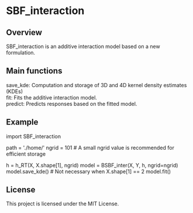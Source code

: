 # SBF_interaction

## Overview
SBF_interaction is an additive interaction model based on a new formulation.

## Main functions
save_kde: Computation and storage of 3D and 4D kernel density estimates (KDEs) \
fit: Fits the additive interaction model. \
predict: Predicts responses based on the fitted model. 

## Example

import SBF_interaction

path = './home/'
ngrid = 101  # A small ngrid value is recommended for efficient storage

h = h_RT(X, X.shape[1], ngrid)
model = BSBF_inter(X, Y, h, ngrid=ngrid)
model.save_kde()  # Not necessary when X.shape[1] == 2
model.fit()

## License
This project is licensed under the MIT License.
